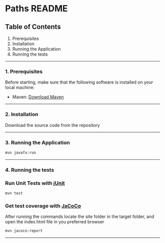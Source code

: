 # Paths README


## Table of Contents
1. Prerequisites
2. Installation
3. Running the Application
4. Running the tests

---

### 1. Prerequisites
Before starting, make sure that the following software is installed on your local machine:


- Maven: [Download Maven](https://maven.apache.org/install.html)


---

### 2. Installation

Download the source code from the repository

---

### 3. Running the Application

```sh
mvn javafx:run
```

---

### 4. Running the tests
### Run Unit Tests with [jUnit](https://junit.org/junit5/)

```sh
mvn test
```

### Get test coverage with [JaCoCo](https://www.eclemma.org/jacoco/)
After running the commands locate the site folder in the target folder, and open the index.html file in you preferred browser

```sh
mvn jacoco:report
```
---





